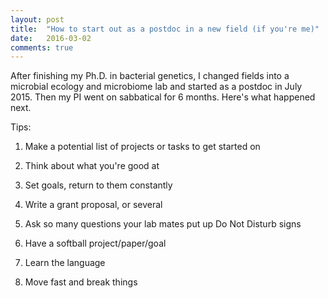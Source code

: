 ```yaml
---
layout: post
title:  "How to start out as a postdoc in a new field (if you're me)"
date:   2016-03-02
comments: true
---
```


After finishing my Ph.D. in bacterial genetics, I changed fields into a microbial ecology and microbiome lab and started as a postdoc in July 2015. Then my PI went on sabbatical for 6 months. Here's what happened next. 


Tips:

1) Make a potential list of projects or tasks to get started on

2) Think about what you're good at 

3) Set goals, return to them constantly 

4) Write a grant proposal, or several 

5) Ask so many questions your lab mates put up Do Not Disturb signs

6) Have a softball project/paper/goal

7) Learn the language

8) Move fast and break things

